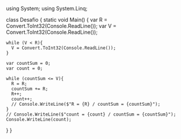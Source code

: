 using System;
using System.Linq;

class Desafio 
{
  static void Main() 
  {
    var R = Convert.ToInt32(Console.ReadLine());
    var V = Convert.ToInt32(Console.ReadLine());
    
    while (V < R){
      V = Convert.ToInt32(Console.ReadLine());
    }
    
    var countSum = 0;
    var count = 0;
    
    while (countSum <= V){
      R = R;
      countSum += R;
      R++;
      count++;
      // Console.WriteLine($"R = {R} / countSum = {countSum}");
    }
    // Console.WriteLine($"count = {count} / countSum = {countSum}");
    Console.WriteLine(count);
  }
}